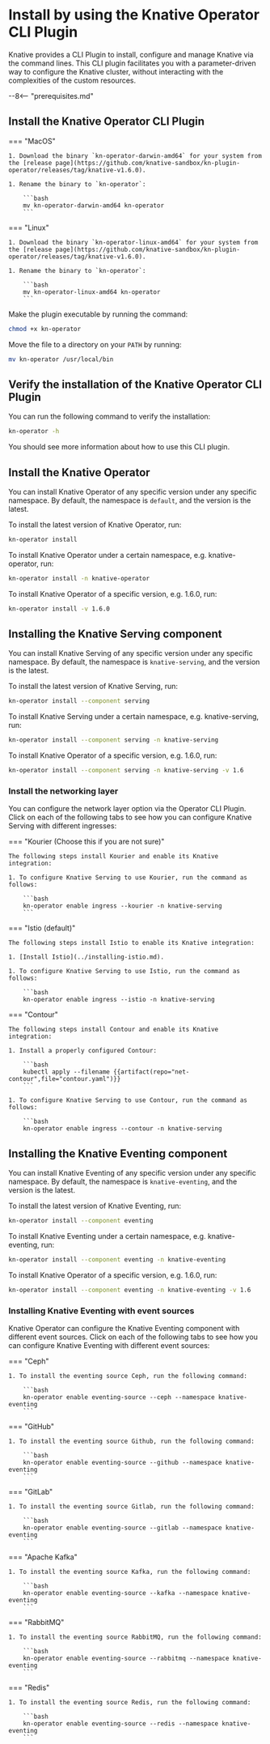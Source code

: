 # Install by using the Knative Operator CLI Plugin

Knative provides a CLI Plugin to install, configure and manage Knative via the command lines. This CLI plugin facilitates
you with a parameter-driven way to configure the Knative cluster, without interacting with the complexities of the custom
resources.

--8<-- "prerequisites.md"

## Install the Knative Operator CLI Plugin

=== "MacOS"

    1. Download the binary `kn-operator-darwin-amd64` for your system from the [release page](https://github.com/knative-sandbox/kn-plugin-operator/releases/tag/knative-v1.6.0).

    1. Rename the binary to `kn-operator`:

        ```bash
        mv kn-operator-darwin-amd64 kn-operator
        ```

=== "Linux"

    1. Download the binary `kn-operator-linux-amd64` for your system from the [release page](https://github.com/knative-sandbox/kn-plugin-operator/releases/tag/knative-v1.6.0).

    1. Rename the binary to `kn-operator`:

        ```bash
        mv kn-operator-linux-amd64 kn-operator
        ```

Make the plugin executable by running the command:

```bash
chmod +x kn-operator
```

Move the file to a directory on your `PATH` by running:

```bash
mv kn-operator /usr/local/bin
```

## Verify the installation of the Knative Operator CLI Plugin

You can run the following command to verify the installation:

```bash
kn-operator -h
```

You should see more information about how to use this CLI plugin.

## Install the Knative Operator

You can install Knative Operator of any specific version under any specific namespace. By default, the namespace is `default`,
and the version is the latest.

To install the latest version of Knative Operator, run:

```bash
kn-operator install
```

To install Knative Operator under a certain namespace, e.g. knative-operator, run:

```bash
kn-operator install -n knative-operator
```

To install Knative Operator of a specific version, e.g. 1.6.0, run:

```bash
kn-operator install -v 1.6.0
```

## Installing the Knative Serving component

You can install Knative Serving of any specific version under any specific namespace. By default, the namespace is `knative-serving`,
and the version is the latest.

To install the latest version of Knative Serving, run:

```bash
kn-operator install --component serving
```

To install Knative Serving under a certain namespace, e.g. knative-serving, run:

```bash
kn-operator install --component serving -n knative-serving
```

To install Knative Operator of a specific version, e.g. 1.6.0, run:

```bash
kn-operator install --component serving -n knative-serving -v 1.6
```

### Install the networking layer

You can configure the network layer option via the Operator CLI Plugin. Click on each of the following tabs to see how
you can configure Knative Serving with different ingresses:

=== "Kourier (Choose this if you are not sure)"

    The following steps install Kourier and enable its Knative integration:

    1. To configure Knative Serving to use Kourier, run the command as follows:

        ```bash
        kn-operator enable ingress --kourier -n knative-serving
        ```

=== "Istio (default)"

    The following steps install Istio to enable its Knative integration:

    1. [Install Istio](../installing-istio.md).

    1. To configure Knative Serving to use Istio, run the command as follows:

        ```bash
        kn-operator enable ingress --istio -n knative-serving

=== "Contour"

    The following steps install Contour and enable its Knative integration:

    1. Install a properly configured Contour:

        ```bash
        kubectl apply --filename {{artifact(repo="net-contour",file="contour.yaml")}}
        ```

    1. To configure Knative Serving to use Contour, run the command as follows:

        ```bash
        kn-operator enable ingress --contour -n knative-serving

## Installing the Knative Eventing component

You can install Knative Eventing of any specific version under any specific namespace. By default, the namespace is `knative-eventing`,
and the version is the latest.

To install the latest version of Knative Eventing, run:

```bash
kn-operator install --component eventing
```

To install Knative Eventing under a certain namespace, e.g. knative-eventing, run:

```bash
kn-operator install --component eventing -n knative-eventing
```

To install Knative Operator of a specific version, e.g. 1.6.0, run:

```bash
kn-operator install --component eventing -n knative-eventing -v 1.6
```

### Installing Knative Eventing with event sources

Knative Operator can configure the Knative Eventing component with different event sources.
Click on each of the following tabs to
see how you can configure Knative Eventing with different event sources:

=== "Ceph"

    1. To install the eventing source Ceph, run the following command:

        ```bash
        kn-operator enable eventing-source --ceph --namespace knative-eventing
        ```

=== "GitHub"

    1. To install the eventing source Github, run the following command:

        ```bash
        kn-operator enable eventing-source --github --namespace knative-eventing
        ```

=== "GitLab"

    1. To install the eventing source Gitlab, run the following command:

        ```bash
        kn-operator enable eventing-source --gitlab --namespace knative-eventing
        ```

=== "Apache Kafka"

    1. To install the eventing source Kafka, run the following command:

        ```bash
        kn-operator enable eventing-source --kafka --namespace knative-eventing
        ```

=== "RabbitMQ"

    1. To install the eventing source RabbitMQ, run the following command:

        ```bash
        kn-operator enable eventing-source --rabbitmq --namespace knative-eventing
        ```

=== "Redis"

    1. To install the eventing source Redis, run the following command:

        ```bash
        kn-operator enable eventing-source --redis --namespace knative-eventing
        ```
